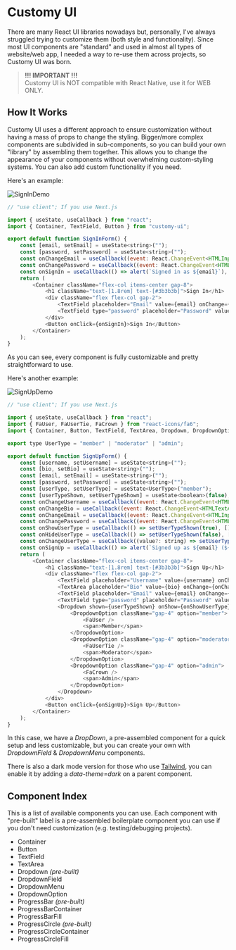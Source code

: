 # Customy UI

There are many React UI libraries nowadays but, personally, I've always struggled trying to customize them (both style and functionality). Since most UI components are "standard" and used in almost all types of website/web app, I needed a way to re-use them across projects, so Customy UI was born.

> **!!! IMPORTANT !!!**<br>
Customy UI is NOT compatible with React Native, use it for WEB ONLY.

## How It Works

Customy UI uses a different approach to ensure customization without having a mass of props to change the styling. Bigger/more complex components are subdivided in sub-components, so you can build your own "library" by assembling them together. This allows you to change the appearance of your components without overwhelming custom-styling systems. You can also add custom functionality if you need.

Here's an example:

![SignInDemo](https://imgur.com/ek7Q7DK.png)

```js
// "use client"; If you use Next.js

import { useState, useCallback } from "react";
import { Container, TextField, Button } from "customy-ui";

export default function SignInForm() {
    const [email, setEmail] = useState<string>("");
    const [password, setPassword] = useState<string>("");
    const onChangeEmail = useCallback((event: React.ChangeEvent<HTMLInputElement>) => setEmail(event.target.value), []);
    const onChangePassword = useCallback((event: React.ChangeEvent<HTMLInputElement>) => setPassword(event.target.value), []);
    const onSignIn = useCallback(() => alert(`Signed in as ${email}`), [email]);
    return (
        <Container className="flex-col items-center gap-8">
            <h1 className="text-[1.8rem] text-[#3b3b3b]">Sign In</h1>
            <div className="flex flex-col gap-2">
                <TextField placeholder="Email" value={email} onChange={onChangeEmail} />
                <TextField type="password" placeholder="Password" value={password} onChange={onChangePassword} />
            </div>
            <Button onClick={onSignIn}>Sign In</Button>
        </Container>
    );
}
```

As you can see, every component is fully customizable and pretty straightforward to use.

Here's another example:

![SignUpDemo](https://imgur.com/nnfeZQy.png)

```js
// "use client"; If you use Next.js

import { useState, useCallback } from "react";
import { FaUser, FaUserTie, FaCrown } from "react-icons/fa6";
import { Container, Button, TextField, TextArea, Dropdown, DropdownOption } from "customy-ui";

export type UserType = "member" | "moderator" | "admin";

export default function SignUpForm() {
    const [username, setUsername] = useState<string>("");
    const [bio, setBio] = useState<string>("");
    const [email, setEmail] = useState<string>("");
    const [password, setPassword] = useState<string>("");
    const [userType, setUserType] = useState<UserType>("member");
    const [userTypeShown, setUserTypeShown] = useState<boolean>(false);
    const onChangeUsername = useCallback((event: React.ChangeEvent<HTMLInputElement>) => setUsername(event.target.value), []);
    const onChangeBio = useCallback((event: React.ChangeEvent<HTMLTextAreaElement>) => setBio(event.target.value), []);
    const onChangeEmail = useCallback((event: React.ChangeEvent<HTMLInputElement>) => setEmail(event.target.value), []);
    const onChangePassword = useCallback((event: React.ChangeEvent<HTMLInputElement>) => setPassword(event.target.value), []);
    const onShowUserType = useCallback(() => setUserTypeShown(true), []);
    const onHideUserType = useCallback(() => setUserTypeShown(false), []);
    const onChangeUserType = useCallback((value?: string) => setUserType(value as UserType), []);
    const onSignUp = useCallback(() => alert(`Signed up as ${email} (${username})`), [email, username]);
    return (
        <Container className="flex-col items-center gap-8">
            <h1 className="text-[1.8rem] text-[#3b3b3b]">Sign Up</h1>
            <div className="flex flex-col gap-2">
                <TextField placeholder="Username" value={username} onChange={onChangeUsername} />
                <TextArea placeholder="Bio" value={bio} onChange={onChangeBio} />
                <TextField placeholder="Email" value={email} onChange={onChangeEmail} />
                <TextField type="password" placeholder="Password" value={password} onChange={onChangePassword} />
                <Dropdown shown={userTypeShown} onShow={onShowUserType} onHide={onHideUserType} placeholder="User Type" value={userType} onChange={onChangeUserType}>
                    <DropdownOption className="gap-4" option="member">
                        <FaUser />
                        <span>Member</span>
                    </DropdownOption>
                    <DropdownOption className="gap-4" option="moderator">
                        <FaUserTie />
                        <span>Moderator</span>
                    </DropdownOption>
                    <DropdownOption className="gap-4" option="admin">
                        <FaCrown />
                        <span>Admin</span>
                    </DropdownOption>
                </Dropdown>
            </div>
            <Button onClick={onSignUp}>Sign Up</Button>
        </Container>
    );
}
```

In this case, we have a _DropDown_, a pre-assembled component for a quick setup and less customizable, but you can create your own with _DropdownField_ & _DropdownMenu_ components.

There is also a dark mode version for those who use [Tailwind](https://tailwindcss.com/docs/dark-mode#using-a-data-attribute), you can enable it by adding a _data-theme=dark_ on a parent component.

## Component Index

This is a list of available components you can use. Each component with "pre-built" label is a pre-assembled boilerplate component you can use if you don't need customization (e.g. testing/debugging projects).

- Container
- Button
- TextField
- TextArea
- Dropdown _(pre-built)_
- DropdownField
- DropdownMenu
- DropdownOption
- ProgressBar _(pre-built)_
- ProgressBarContainer
- ProgressBarFill
- ProgressCircle _(pre-built)_
- ProgressCircleContainer
- ProgressCircleFill
